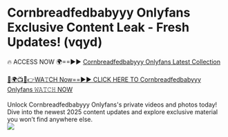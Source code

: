 # Cornbreadfedbabyyy Onlyfans Exclusive Content Leak - Fresh Updates! (vqyd)

🔥 ACCESS NOW 🌍==►► <a href="https://tinyurl.com/kvy9nzfs" rel="nofollow">Cornbreadfedbabyyy Onlyfans Latest Collection</a>
<br><br>
[🔴🌍📺📱👉WA𝚃CH Now==►► CLICK HERE TO Cornbreadfedbabyyy Onlyfans 𝚆𝙰𝚃𝙲𝙷 NOW](https://tinyurl.com/kvy9nzfs)
<br><br>
Unlock Cornbreadfedbabyyy Onlyfans's private videos and photos today! Dive into the newest 2025 content updates and explore exclusive material you won’t find anywhere else.
<br>
<a href="https://tinyurl.com/kvy9nzfs" rel="nofollow" data-target="animated-image.originalLink"><img src="https://camo.githubusercontent.com/8a4f000d20f83aca3bf7ec5f350d767afa0574a8a352519fd8cfa583a6f93a33/68747470733a2f2f692e696d6775722e636f6d2f644a486b345a712e676966" data-canonical-src="https://i.imgur.com/dJHk4Zq.gif" style="max-width: 100%; display: inline-block;" data-target="animated-image.originalImage"></a>
<br>
